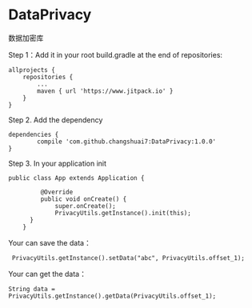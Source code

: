 # DataPrivacy
数据加密库


Step 1：Add it in your root build.gradle at the end of repositories:

	allprojects {
		repositories {
			...
			maven { url 'https://www.jitpack.io' }
		}
	}
  
Step 2. Add the dependency

	dependencies {
	        compile 'com.github.changshuai7:DataPrivacy:1.0.0'
	}
	
	
Step 3. In your application init

	public class App extends Application {
	
             @Override
             public void onCreate() {
                 super.onCreate();
                 PrivacyUtils.getInstance().init(this);
          }
        }
	

Your can save the data：


	 PrivacyUtils.getInstance().setData("abc", PrivacyUtils.offset_1);
	 
	 
Your can get the data：

	
	String data = PrivacyUtils.getInstance().getData(PrivacyUtils.offset_1);
	
